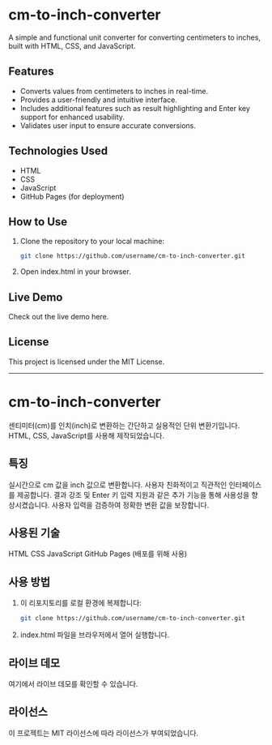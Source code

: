 # cm-to-inch-converter
A simple and functional unit converter for converting centimeters to inches, built with HTML, CSS, and JavaScript.

## Features
- Converts values from centimeters to inches in real-time.
- Provides a user-friendly and intuitive interface.
- Includes additional features such as result highlighting and Enter key support for enhanced usability.
- Validates user input to ensure accurate conversions.

## Technologies Used
- HTML
- CSS
- JavaScript
- GitHub Pages (for deployment)

## How to Use
1. Clone the repository to your local machine:
   ```bash
   git clone https://github.com/username/cm-to-inch-converter.git
   
2. Open index.html in your browser.

## Live Demo
Check out the live demo here.

## License
This project is licensed under the MIT License.

---------------------------------

# cm-to-inch-converter
센티미터(cm)를 인치(inch)로 변환하는 간단하고 실용적인 단위 변환기입니다. HTML, CSS, JavaScript를 사용해 제작되었습니다.

## 특징
실시간으로 cm 값을 inch 값으로 변환합니다.
사용자 친화적이고 직관적인 인터페이스를 제공합니다.
결과 강조 및 Enter 키 입력 지원과 같은 추가 기능을 통해 사용성을 향상시켰습니다.
사용자 입력을 검증하여 정확한 변환 값을 보장합니다.

## 사용된 기술
HTML
CSS
JavaScript
GitHub Pages (배포를 위해 사용)

## 사용 방법
1. 이 리포지토리를 로컬 환경에 복제합니다:
   ```bash
   git clone https://github.com/username/cm-to-inch-converter.git
2. index.html 파일을 브라우저에서 열어 실행합니다.

## 라이브 데모
여기에서 라이브 데모를 확인할 수 있습니다.

## 라이선스
이 프로젝트는 MIT 라이선스에 따라 라이선스가 부여되었습니다.
